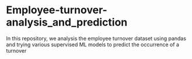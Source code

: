 # Employee-turnover-analysis_and_prediction
In this repository, we analysis the employee turnover dataset using pandas and trying various supervised ML models to predict the occurrence of a turnover
